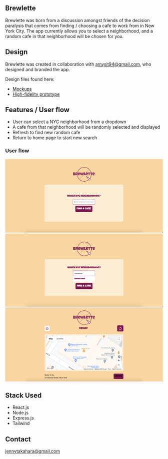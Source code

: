 ## Brewlette

Brewlette was born from a discussion amongst friends of the decision paralysis that comes from finding / choosing a cafe to work from in New York City. The app currently allows you to select a neighborhood, and a random cafe in that neighborhood will be chosen for you.

## Design

Brewlette was created in collaboration with amysit94@gmail.com, who designed and branded the app.

Design files found here:

- [Mockups](https://www.figma.com/file/8aOhK7mzboTZQ2sZXDr631/Brewlette?type=design&node-id=24-936&mode=design)
- [High-fidelity prototype](https://www.figma.com/proto/8aOhK7mzboTZQ2sZXDr631/Brewlette?page-id=24%3A936&type=design&node-id=24-937&viewport=400%2C454%2C0.08&t=11YPthM2cynHAELn-1&scaling=min-zoom&mode=design)

## Features / User flow

- User can select a NYC neighborhood from a dropdown
- A cafe from that neighborhood will be randomly selected and displayed
- Refresh to find new random cafe
- Return to home page to start new search

### User flow

![Home Page](./demo/home.png)
![Searching](./demo/search.png)
![Result Page](./demo/result.png)

## Stack Used

- React.js
- Node.js
- Express.js
- Tailwind

## Contact

jennytakahara@gmail.com
